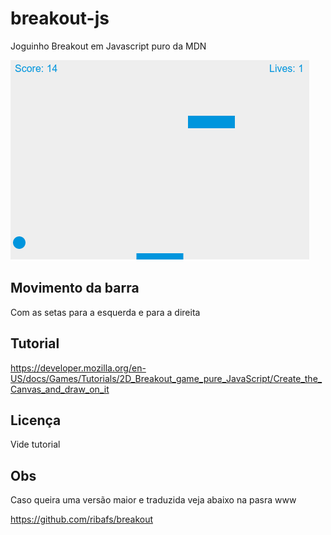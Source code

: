# breakout-js

Joguinho Breakout em Javascript puro da MDN

![](breakout.png)

## Movimento da barra
Com as setas para a esquerda e para a direita

## Tutorial

https://developer.mozilla.org/en-US/docs/Games/Tutorials/2D_Breakout_game_pure_JavaScript/Create_the_Canvas_and_draw_on_it

## Licença

Vide tutorial

## Obs

Caso queira uma versão maior e traduzida veja abaixo na pasra www

https://github.com/ribafs/breakout

